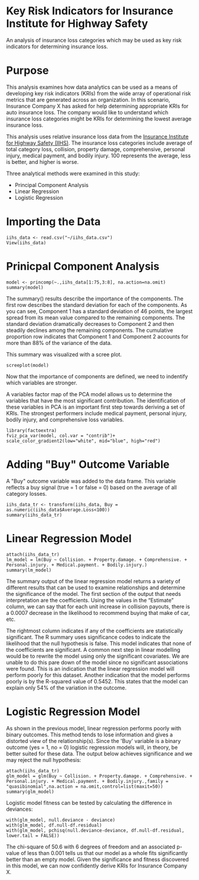 # Key Risk Indicators for Insurance Institute for Highway Safety
An analysis of insurance loss categories which may be used as key risk indicators for determining insurance loss. 

Purpose
========================================================
This analysis examines how data analytics can be used as a means of developing key risk indicators (KRIs) from the wide array of operational risk metrics that are generated across an organization. In this scenario, Insurance Company X has asked for help determining appropriate KRIs for auto insurance loss. The company would like to understand which insurance loss categories might be KRIs for determining the lowest average insurance loss.

This analysis uses relative insurance loss data from the [Insurance Institute for Highway Safety (IIHS)](http://www.iihs.org/iihs/topics/insurance-loss-information). The insurance loss categories include average of total category loss, collision, property damage, comprehensive, personal injury, medical payment, and bodily injury. 100 represents the average, less is better, and higher is worse. 

Three analytical methods were examined in this study:

- Principal Component Analysis
- Linear Regression
- Logistic Regression

Importing the Data
========================================================

```{r}
iihs_data <- read.csv("~/iihs_data.csv")
View(iihs_data)
```

Prinicpal Component Analysis 
========================================================

```{r}
model <- princomp(~.,iihs_data[1:75,3:8], na.action=na.omit)
summary(model)
```

The summary() results describe the importance of the components. The first row describes the standard deviation for each of the components. As you can see, Component 1 has a standard deviation of 46 points, the largest spread from its mean value compared to the remaining components. The standard deviation dramatically decreases to Component 2 and then steadily declines among the remaining components. The cumulative proportion row indicates that Component 1 and Component 2 accounts for more than 88% of the variance of the data. 

This summary was visualized with a scree plot.

```{r}
screeplot(model)
```

Now that the importance of components are defined, we need to indentify which variables are stronger.

A variables factor map of the PCA model allows us to determine the variables that have the most significant contribution. The identification of these variables in PCA is an important first step towards deriving a set of KRIs. The strongest performers include medical payment, personal injury, bodily injury, and comprehensive loss variables. 
```{r}
library(factoextra)
fviz_pca_var(model, col.var = "contrib")+ scale_color_gradient2(low="white", mid="blue", high="red")
```

Adding "Buy" Outcome Variable
========================================================
A "Buy" outcome variable was added to the data frame. This variable reflects a buy signal (true = 1 or false = 0) based on the average of all category losses. 
```{r}
iihs_data_tr <- transform(iihs_data, Buy = as.numeric(iihs_data$Average.Loss<100))
summary(iihs_data_tr)
```

Linear Regression Model
========================================================

```{r}
attach(iihs_data_tr)
lm_model = lm(Buy ~ Collision. + Property.damage. + Comprehensive. + Personal.injury. + Medical.payment. + Bodily.injury.)
summary(lm_model)
```
The summary output of the linear regression model returns a variety of different results that can be used to examine relationships and determine the significance of the model. The first section of the output that needs interpretation are the coefficients. Using the values in the “Estimate” column, we can say that for each unit increase in collision payouts, there is a 0.0007 decrease in the likelihood to recommend buying that make of car, etc. 

The rightmost column indicates if any of the coefficients are statistically significant. The R summary uses significance codes to indicate the likelihood that the null hypothesis is false. This model indicates that none of the coefficients are significant. A common next step in linear modelling would be to rewrite the model using only the significant covariates. We are unable to do this pare down of the model since no significant associations were found. This is an indication that the linear regression model will perform poorly for this dataset. Another indication that the model performs poorly is by the R-squared value of 0.5452. This states that the model can explain only 54% of the variation in the outcome. 

Logistic Regression Model
========================================================
As shown in the previous model, linear regression performs poorly with binary outcomes. This method tends to lose information and gives a distorted view of the relationship(s). Since the 'Buy' variable is a binary outcome (yes = 1, no = 0) logistic regression models will, in theory, be better suited for these data. The output below achieves significance and we may reject the null hypothesis:
```{r}
attach(iihs_data_tr)
glm_model = glm(Buy ~ Collision. + Property.damage. + Comprehensive. + Personal.injury. + Medical.payment. + Bodily.injury.,family = "quasibinomial",na.action = na.omit,control=list(maxit=50))
summary(glm_model)
```

Logistic model fitness can be tested by calculating the difference in deviances:
```{r}
with(glm_model, null.deviance - deviance)
with(glm_model, df.null-df.residual)
with(glm_model, pchisq(null.deviance-deviance, df.null-df.residual, lower.tail = FALSE))
```
The chi-square of 50.6 with 6 degrees of freedom and an associated p-value of less than 0.001 tells us that our model as a whole fits significantly better than an empty model. Given the significance and fitness discovered in this model, we can now confidently derive KRIs for Insurance Company X. 
